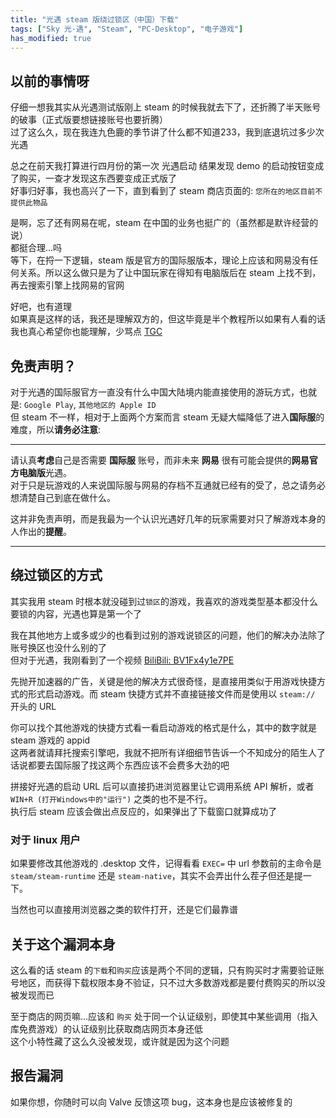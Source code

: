 ```yaml
---
title: "光遇 steam 版绕过锁区（中国）下载"
tags: ["Sky 光·遇", "Steam", "PC-Desktop", "电子游戏"]
has_modified: true
---
```


## 以前的事情呀

仔细一想我其实从光遇测试版刚上 steam 的时候我就去下了，还折腾了半天账号的破事（正式版要想链接账号也要折腾）\
过了这么久，现在我连九色鹿的季节讲了什么都不知道233，我到底退坑过多少次光遇

总之在前天我打算进行四月份的第一次 光遇启动 结果发现 demo 的启动按钮变成了购买，一查才发现这东西要变成正式版了\
好事归好事，我也高兴了一下，直到看到了 steam 商店页面的: `您所在的地区目前不提供此物品`

是啊，忘了还有网易在呢，steam 在中国的业务也挺广的（虽然都是默许经营的说）\
都挺合理...吗\
等下，在捋一下逻辑，steam 版是官方的国际服版本，理论上应该和网易没有任何关系。所以这么做只是为了让中国玩家在得知有电脑版后在 steam 上找不到，再去搜索引擎上找网易的官网

好吧，也有道理\
如果真是这样的话，我还是理解双方的，但这毕竟是半个教程所以如果有人看的话我也真心希望你也能理解，少骂点 [TGC](https://thatgamecompany.com)

## 免责声明？

对于光遇的国际服官方一直没有什么中国大陆境内能直接使用的游玩方式，也就是: `Google Play`, `其他地区的 Apple ID`\
但 steam 不一样，相对于上面两个方案而言 steam 无疑大幅降低了进入**国际服**的难度，所以**请务必注意**:

---

请认真**考虑**自己是否需要 **国际服** 账号，而非未来 **网易** 很有可能会提供的**网易官方电脑版**光遇。\
对于只是玩游戏的人来说国际服与网易的存档不互通就已经有的受了，总之请务必想清楚自己到底在做什么。

这并非免责声明，而是我最为一个认识光遇好几年的玩家需要对只了解游戏本身的人作出的**提醒**。

---

## 绕过锁区的方式

其实我用 steam 时根本就没碰到过`锁区`的游戏，我喜欢的游戏类型基本都没什么要锁的内容，光遇也算是第一个了

我在其他地方上或多或少的也看到过别的游戏说锁区的问题，他们的解决办法除了账号换区也没什么别的了\
但对于光遇，我刚看到了一个视频 [BiliBili: BV1Fx4y1e7PE](https://www.bilibili.com/video/BV1Fx4y1e7PE)

先抛开加速器的广告，关键是他的解决方式很奇怪，是直接用类似于用游戏快捷方式的形式启动游戏。而 steam 快捷方式并不直接链接文件而是使用以 `steam://` 开头的 URL

你可以找个其他游戏的快捷方式看一看启动游戏的格式是什么，其中的数字就是 steam 游戏的 appid\
这两者就请拜托搜索引擎吧，我就不把所有详细细节告诉一个不知成分的陌生人了\
话说都要去国际服了找这两个东西应该不会费多大劲的吧

拼接好光遇的启动 URL 后可以直接扔进浏览器里让它调用系统 API 解析，或者 `WIN+R (打开Windows中的"运行")` 之类的也不是不行。\
执行后 steam 应该会做出点反应的，如果弹出了下载窗口就算成功了

### 对于 linux 用户

如果要修改其他游戏的 .desktop 文件，记得看看 `EXEC=` 中 url 参数前的主命令是 `steam/steam-runtime` 还是 `steam-native`，其实不会弄出什么茬子但还是提一下。

当然也可以直接用浏览器之类的软件打开，还是它们最靠谱

## 关于这个漏洞本身

这么看的话 steam 的`下载`和`购买`应该是两个不同的逻辑，只有购买时才需要验证账号地区，而获得下载权限本身不验证，只不过大多数游戏都是要付费购买的所以没被发现而已

至于商店的网页嘛...应该和 `购买` 处于同一个认证级别，即使其中某些调用（指入库免费游戏）的认证级别比获取商店网页本身还低\
这个小特性藏了这么久没被发现，或许就是因为这个问题

## 报告漏洞

如果你想，你随时可以向 Valve 反馈这项 bug，这本身也是应该被修复的
